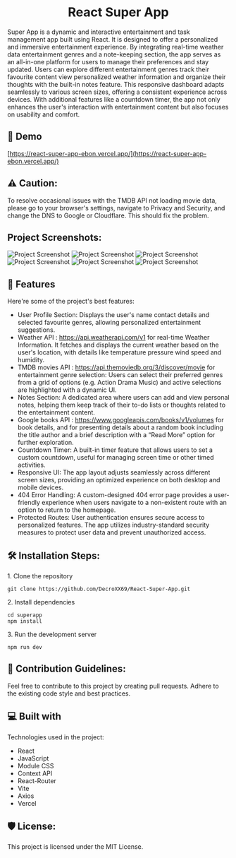 <h1 align="center" id="title">React Super App</h1>

<p id="description">Super App is a dynamic and interactive entertainment and task management app built using React. It is designed to offer a personalized and immersive entertainment experience. By integrating real-time weather data entertainment genres and a note-keeping section, the app serves as an all-in-one platform for users to manage their preferences and stay updated. Users can explore different entertainment genres track their favourite content view personalized weather information and organize their thoughts with the built-in notes feature. This responsive dashboard adapts seamlessly to various screen sizes, offering a consistent experience across devices. With additional features like a countdown timer, the app not only enhances the user's interaction with entertainment content but also focuses on usability and comfort.</p>

<h2>🚀 Demo</h2>

[https://react-super-app-ebon.vercel.app/](https://react-super-app-ebon.vercel.app/)


<h2>⚠️ Caution:</h2>

To resolve occasional issues with the TMDB API not loading movie data, please go to your browser's settings, navigate to Privacy and Security, and change the DNS to Google or Cloudflare. This should fix the problem.


<h2>Project Screenshots:</h2>

![Project Screenshot](./public/login.png)
![Project Screenshot](./public/genres.png)
![Project Screenshot](./public/carousel.png)
![Project Screenshot](./public/dashboard.png)
![Project Screenshot](./public/movie.png)
![Project Screenshot](./public/error.png)


  
<h2>🧐 Features</h2>

Here're some of the project's best features:
 
  

*   User Profile Section: Displays the user's name contact details and selected favourite genres, allowing personalized entertainment suggestions.
* Weather API : https://api.weatherapi.com/v1 for real-time Weather Information. It fetches and displays the current weather based on the user's location, with details like temperature pressure wind speed and humidity. 
* TMDB movies API : https://api.themoviedb.org/3/discover/movie for entertainment genre selection: Users can select their preferred genres from a grid of options (e.g. Action Drama Music) and active selections are highlighted with a dynamic UI.
*   Notes Section: A dedicated area where users can add and view personal notes, helping them keep track of their to-do lists or thoughts related to the entertainment content.
*  Google books API : https://www.googleapis.com/books/v1/volumes for book details, and for presenting details about a random book including the title author and a brief description with a “Read More” option for further exploration.
*   Countdown Timer: A built-in timer feature that allows users to set a custom countdown, useful for managing screen time or other timed activities.
*   Responsive UI: The app layout adjusts seamlessly across different screen sizes, providing an optimized experience on both desktop and mobile devices.
*   404 Error Handling: A custom-designed 404 error page provides a user-friendly experience when users navigate to a non-existent route with an option to return to the homepage.
*   Protected Routes: User authentication ensures secure access to personalized features. The app utilizes industry-standard security measures to protect user data and prevent unauthorized access.

<h2>🛠️ Installation Steps:</h2>

<p>1. Clone the repository</p>

```
git clone https://github.com/DecroXX69/React-Super-App.git
```

<p>2. Install dependencies</p>

```
cd superapp 
npm install
```

<p>3. Run the development server</p>

```
npm run dev
```

<h2>🍰 Contribution Guidelines:</h2>

Feel free to contribute to this project by creating pull requests. Adhere to the existing code style and best practices.

  
  
<h2>💻 Built with</h2>

Technologies used in the project:

*   React
*   JavaScript
*   Module CSS
*   Context API
*   React-Router
*   Vite
*   Axios
*   Vercel

<h2>🛡️ License:</h2>

This project is licensed under the MIT License.

